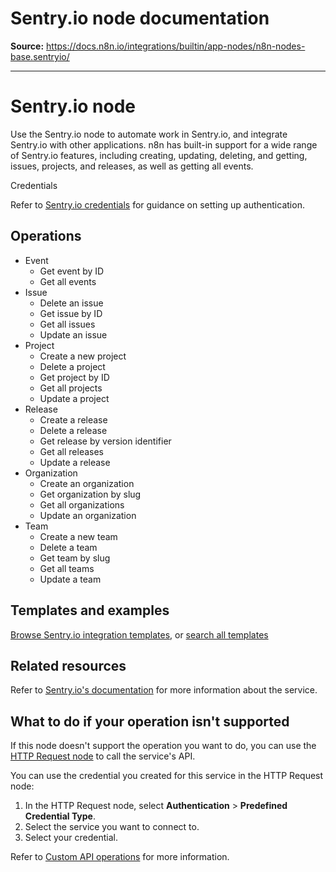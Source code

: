# Sentry.io node documentation

**Source:** https://docs.n8n.io/integrations/builtin/app-nodes/n8n-nodes-base.sentryio/

---

# Sentry.io node

Use the Sentry.io node to automate work in Sentry.io, and integrate Sentry.io with other applications. n8n has built-in support for a wide range of Sentry.io features, including creating, updating, deleting, and getting, issues, projects, and releases, as well as getting all events.

Credentials

Refer to [Sentry.io credentials](../../credentials/sentryio/) for guidance on setting up authentication.

## Operations

- Event
  - Get event by ID
  - Get all events
- Issue
  - Delete an issue
  - Get issue by ID
  - Get all issues
  - Update an issue
- Project
  - Create a new project
  - Delete a project
  - Get project by ID
  - Get all projects
  - Update a project
- Release
  - Create a release
  - Delete a release
  - Get release by version identifier
  - Get all releases
  - Update a release
- Organization
  - Create an organization
  - Get organization by slug
  - Get all organizations
  - Update an organization
- Team
  - Create a new team
  - Delete a team
  - Get team by slug
  - Get all teams
  - Update a team

## Templates and examples

[Browse Sentry.io integration templates](https://n8n.io/integrations/sentryio/), or [search all templates](https://n8n.io/workflows/)

## Related resources

Refer to [Sentry.io's documentation](https://docs.sentry.io/api/) for more information about the service.

## What to do if your operation isn't supported

If this node doesn't support the operation you want to do, you can use the [HTTP Request node](../../core-nodes/n8n-nodes-base.httprequest/) to call the service's API.

You can use the credential you created for this service in the HTTP Request node:

1. In the HTTP Request node, select **Authentication** > **Predefined Credential Type**.
2. Select the service you want to connect to.
3. Select your credential.

Refer to [Custom API operations](../../../custom-operations/) for more information.
